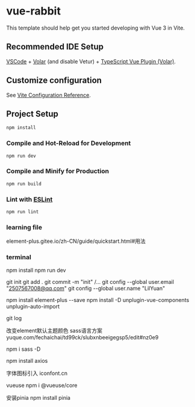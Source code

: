 # vue-rabbit

This template should help get you started developing with Vue 3 in Vite.

## Recommended IDE Setup

[VSCode](https://code.visualstudio.com/) + [Volar](https://marketplace.visualstudio.com/items?itemName=Vue.volar) (and disable Vetur) + [TypeScript Vue Plugin (Volar)](https://marketplace.visualstudio.com/items?itemName=Vue.vscode-typescript-vue-plugin).

## Customize configuration

See [Vite Configuration Reference](https://vitejs.dev/config/).

## Project Setup

```sh
npm install
```

### Compile and Hot-Reload for Development

```sh
npm run dev
```

### Compile and Minify for Production

```sh
npm run build
```

### Lint with [ESLint](https://eslint.org/)

```sh
npm run lint
```

### learning file 
element-plus.gitee.io/zh-CN/guide/quickstart.html#用法

### terminal
npm install
npm run dev

git init
git add .
git commit -m "init" /...
git config --global user.email "2507567008@qq.com"
git config --global user.name "LilYuan" 

 npm install element-plus --save
 npm install -D unplugin-vue-components unplugin-auto-import

 git log

改变element默认主题颜色 sass语言方案
yuque.com/fechaichai/td99ck/slubxnbeeigegsp5/edit#nz0e9

 npm i sass -D

 npm install axios

 字体图标引入
 iconfont.cn

 vueuse
 npm i @vueuse/core

 安装pinia
 npm install pinia

 